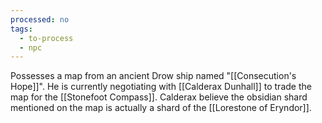 ```yaml
---
processed: no
tags:
  - to-process
  - npc
---
```

Possesses a map from an ancient Drow ship named "[[Consecution's Hope]]". He is currently negotiating with [[Calderax Dunhall]] to trade the map for the [[Stonefoot Compass]]. Calderax believe the obsidian shard mentioned on the map is actually a shard of the [[Lorestone of Eryndor]].

